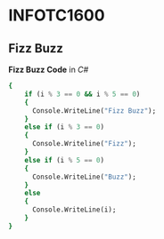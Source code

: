 # INFOTC1600
## Fizz Buzz
**Fizz Buzz Code** in _C#_

```for (int i = 1; i<= 100; i++)
{
    if (i % 3 == 0 && i % 5 == 0)
    {
      Console.WriteLine("Fizz Buzz");
    }
    else if (i % 3 == 0)
    {
      Console.Writeline("Fizz");
    }
    else if (i % 5 == 0)
    {
      Console.WriteLine("Buzz");
    }
    else
    {
      Console.WriteLine(i);
    }
}
```
